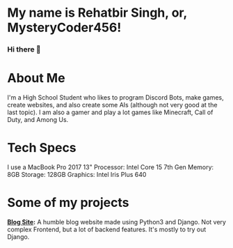 # My name is Rehatbir Singh, or, MysteryCoder456!
### Hi there 👋

# About Me
I'm a High School Student who likes to program Discord Bots, make games, create websites, and also create some AIs (although not very good at the last topic).
I am also a gamer and play a lot games like Minecraft, Call of Duty, and Among Us.

# Tech Specs
I use a MacBook Pro 2017 13" 
Processor: Intel Core 15 7th Gen
Memory: 8GB
Storage: 128GB
Graphics: Intel Iris Plus 640

# Some of my projects
**[Blog Site](https://mysterycoder456.pythonanywhere.com/):**
A humble blog website made using Python3 and Django. Not very complex Frontend, but a lot of backend features. It's mostly to try out Django.

<!--
**MysteryCoder456/MysteryCoder456** is a ✨ _special_ ✨ repository because its `README.md` (this file) appears on your GitHub profile.

Here are some ideas to get you started:

- 🔭 I’m currently working on ...
- 🌱 I’m currently learning ...
- 👯 I’m looking to collaborate on ...
- 🤔 I’m looking for help with ...
- 💬 Ask me about ...
- 📫 How to reach me: ...
- 😄 Pronouns: ...
- ⚡ Fun fact: ...
-->
